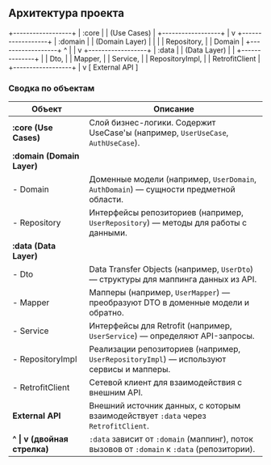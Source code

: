 ## Архитектура проекта
+------------------+
|      :core       |
|    (Use Cases)   |
+------------------+
        |
        v
+------------------+
|    :domain       |
| (Domain Layer)   |
|                  |
|   Repository,    |
|     Domain       |
+------------------+
        ^ |
        | v
+------------------+
|      :data       |
| (Data Layer)     |
| +--------------+ |
|       Dto,       |
|      Mapper,     |
|     Service,     |
|  RepositoryImpl, |
|  RetrofitClient  |
+------------------+
        |
        v
[ External API ]

### Сводка по объектам

| Объект            | Описание                                                                                     |
|-------------------|---------------------------------------------------------------------------------------------|
| **:core (Use Cases)** | Слой бизнес-логики. Содержит UseCase'ы (например, `UserUseCase`, `AuthUseCase`).           |
| **:domain (Domain Layer)** |                                                                                     |
| - Domain          | Доменные модели (например, `UserDomain`, `AuthDomain`) — сущности предметной области.      |
| - Repository      | Интерфейсы репозиториев (например, `UserRepository`) — методы для работы с данными.        |
| **:data (Data Layer)** |                                                                                     |
| - Dto             | Data Transfer Objects (например, `UserDto`) — структуры для маппинга данных из API.        |
| - Mapper          | Мапперы (например, `UserMapper`) — преобразуют DTO в доменные модели и обратно.           |
| - Service         | Интерфейсы для Retrofit (например, `UserService`) — определяют API-запросы.               |
| - RepositoryImpl  | Реализации репозиториев (например, `UserRepositoryImpl`) — используют сервисы и мапперы.   |
| - RetrofitClient  | Сетевой клиент для взаимодействия с внешним API.                                          |
| **External API**  | Внешний источник данных, с которым взаимодействует `:data` через `RetrofitClient`.         |
| **^ \| v (двойная стрелка)** | `:data` зависит от `:domain` (маппинг), поток вызовов от `:domain` к `:data` (репозитории). |